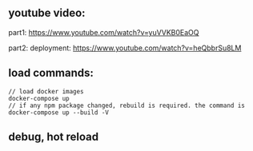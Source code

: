 ## youtube video: 
part1: 
https://www.youtube.com/watch?v=yuVVKB0EaOQ

part2: deployment: 
https://www.youtube.com/watch?v=heQbbrSu8LM

## load commands: 

```
// load docker images
docker-compose up
// if any npm package changed, rebuild is required. the command is
docker-compose up --build -V
```

## debug, hot reload
